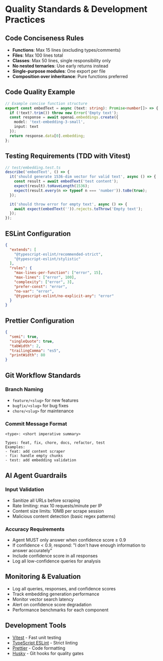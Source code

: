# Quality Standards & Development Practices

## Code Conciseness Rules
- **Functions**: Max 15 lines (excluding types/comments)
- **Files**: Max 100 lines total
- **Classes**: Max 50 lines, single responsibility only
- **No nested ternaries**: Use early returns instead
- **Single-purpose modules**: One export per file
- **Composition over inheritance**: Pure functions preferred

## Code Quality Example
```typescript
// Example concise function structure
export const embedText = async (text: string): Promise<number[]> => {
  if (!text?.trim()) throw new Error('Empty text');
  const response = await openai.embeddings.create({
    model: 'text-embedding-3-small',
    input: text
  });
  return response.data[0].embedding;
};
```

## Testing Requirements (TDD with Vitest)
```typescript
// test/embedding.test.ts
describe('embedText', () => {
  it('should generate 1536-dim vector for valid text', async () => {
    const result = await embedText('test content');
    expect(result).toHaveLength(1536);
    expect(result.every(n => typeof n === 'number')).toBe(true);
  });

  it('should throw error for empty text', async () => {
    await expect(embedText('')).rejects.toThrow('Empty text');
  });
});
```

## ESLint Configuration
```json
{
  "extends": [
    "@typescript-eslint/recommended-strict",
    "@typescript-eslint/stylistic"
  ],
  "rules": {
    "max-lines-per-function": ["error", 15],
    "max-lines": ["error", 100],
    "complexity": ["error", 3],
    "prefer-const": "error",
    "no-var": "error",
    "@typescript-eslint/no-explicit-any": "error"
  }
}
```

## Prettier Configuration
```json
{
  "semi": true,
  "singleQuote": true,
  "tabWidth": 2,
  "trailingComma": "es5",
  "printWidth": 80
}
```

## Git Workflow Standards
### Branch Naming
- `feature/<slug>` for new features
- `bugfix/<slug>` for bug fixes
- `chore/<slug>` for maintenance

### Commit Message Format
```
<type>: <short imperative summary>

Types: feat, fix, chore, docs, refactor, test
Examples:
- feat: add content scraper
- fix: handle empty chunks
- test: add embedding validation
```

## AI Agent Guardrails
### Input Validation
- Sanitize all URLs before scraping
- Rate limiting: max 10 requests/minute per IP
- Content size limits: 10MB per scrape session
- Malicious content detection (basic regex patterns)

### Accuracy Requirements
- Agent MUST only answer when confidence score ≥ 0.9
- If confidence < 0.9, respond: "I don't have enough information to answer accurately"
- Include confidence score in all responses
- Log all low-confidence queries for analysis

## Monitoring & Evaluation
- Log all queries, responses, and confidence scores
- Track embedding generation performance
- Monitor vector search latency
- Alert on confidence score degradation
- Performance benchmarks for each component

## Development Tools
- [Vitest](https://vitest.dev/) - Fast unit testing
- [TypeScript ESLint](https://typescript-eslint.io/) - Strict linting
- [Prettier](https://prettier.io/) - Code formatting
- [Husky](https://typicode.github.io/husky/) - Git hooks for quality gates
